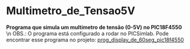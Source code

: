 # Multimetro_de_Tensao5V
**Programa que simula um multimetro de tensão (0-5V) no PIC18F4550**\
\n OBS.: O programa está configurado a rodar no PICSimlab. Pode encontrar esse programa no projeto: [prog_display_de_60seg_pic18f4550](https://github.com/JoselhoAmaral/Prog_Display_de_60seg_PIC18F4550?tab=readme-ov-file#prog_display_de_60seg_pic18f4550)


